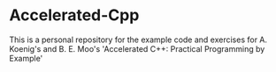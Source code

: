 # Accelerated-Cpp
This is a personal repository for the example code and exercises for A. Koenig's and B. E. Moo's 'Accelerated C++: Practical Programming by Example'
